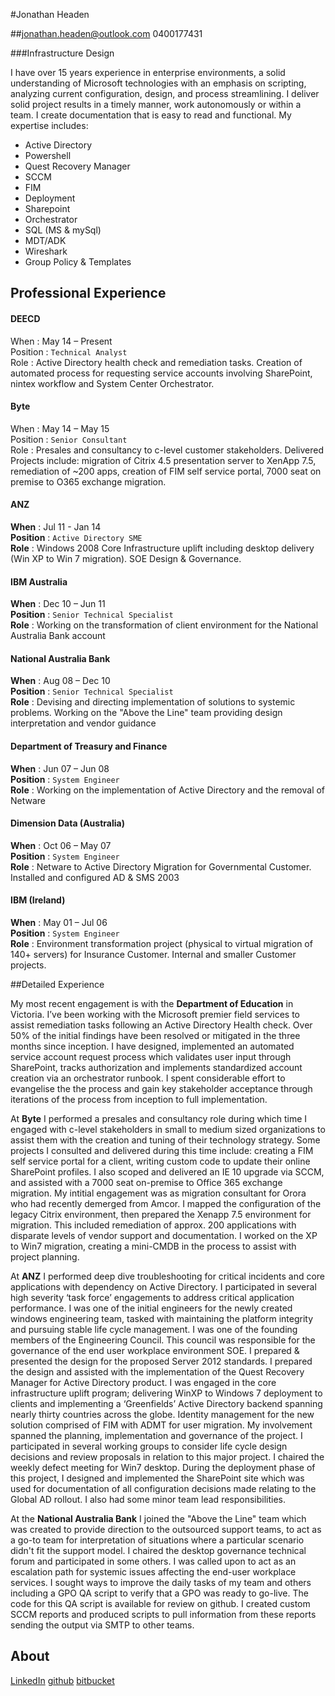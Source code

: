 #Jonathan Headen

##jonathan.headen@outlook.com	0400177431

###Infrastructure Design

I have over 15 years experience in enterprise environments, a solid understanding of Microsoft technologies with an emphasis on scripting, analyzing current configuration, design, and process streamlining. I deliver solid project results in a timely manner, work autonomously or within a team. I create documentation that is easy to read and functional. My expertise includes:

- Active Directory 
- Powershell	
- Quest Recovery Manager
- SCCM	
- FIM	
- Deployment
- Sharepoint	
- Orchestrator	
- SQL (MS & mySql)	
- MDT/ADK
- Wireshark
- Group Policy & Templates	

## Professional Experience

#### DEECD	
When : May 14 – Present  
Position : `Technical Analyst`	 
Role : Active Directory health check and remediation tasks. Creation of automated process for requesting service accounts involving SharePoint, nintex workflow and System Center Orchestrator.

#### Byte	
When : May 14 – May 15	   
Position : `Senior Consultant`	 
Role : Presales and consultancy to c-level customer stakeholders. Delivered Projects include: migration of Citrix 4.5 presentation server to XenApp 7.5, remediation of ~200 apps, creation of FIM self service portal, 7000 seat on premise to O365 exchange migration.

#### ANZ	
**When** : Jul 11 - Jan 14    
**Position** : `Active Directory SME`  
**Role** : Windows 2008 Core Infrastructure uplift including desktop delivery (Win XP to Win 7 migration). SOE Design & Governance.

#### IBM Australia	
**When** : Dec 10 – Jun 11    
**Position** : `Senior Technical Specialist`	
**Role** : Working on the transformation of client environment for the National Australia Bank account

#### National Australia Bank
**When** : Aug 08 – Dec 10    
**Position** : `Senior Technical Specialist`	
**Role** : Devising and directing implementation of solutions to systemic problems. Working on the "Above the Line" team providing design interpretation and vendor guidance

#### Department of Treasury and Finance
**When** : Jun 07 – Jun 08    
**Position** : `System Engineer`	
**Role** : Working on the implementation of Active Directory and the removal of Netware

#### Dimension Data (Australia)
**When** : Oct 06 – May 07    
**Position** : `System Engineer`	 
**Role** : Netware to Active Directory Migration for Governmental Customer. Installed and configured AD & SMS 2003

#### IBM (Ireland)	
**When** : May 01 – Jul 06	   
**Position** : `System Engineer`	 
**Role** : Environment transformation project (physical to virtual migration of 140+ servers) for Insurance Customer. Internal and smaller Customer projects.

##Detailed Experience

My most recent engagement is with the **Department of Education** in Victoria. I’ve been working with the Microsoft premier field services to assist remediation tasks following an Active Directory Health check. Over 50% of the initial findings have been resolved or mitigated in the three months since inception. I have designed, implemented an automated service account request process which validates user input through SharePoint, tracks authorization and implements standardized account creation via an orchestrator runbook. I spent considerable effort to evangelise the the process and gain key stakeholder acceptance through iterations of the process from inception to full implementation.

At **Byte** I performed a presales and consultancy role during which time I engaged with c-level stakeholders in small to medium sized organizations to assist them with the creation and tuning of their technology strategy. Some projects I consulted and delivered during this time include: creating a FIM self service portal for a client, writing custom code to update their online SharePoint profiles. I also scoped and delivered an IE 10 upgrade via SCCM, and assisted with a 7000 seat on-premise to Office 365 exchange migration. My intitial engagement was as migration consultant for Orora who had recently demerged from Amcor. I mapped the configuration of the legacy Citrix environment, then prepared the Xenapp 7.5 environment for migration. This included remediation of approx. 200 applications with disparate levels of vendor support and documentation. I worked on the XP to Win7 migration, creating a mini-CMDB in the process to assist with project planning.

At **ANZ** I performed deep dive troubleshooting for critical incidents and core applications with dependency on Active Directory. I participated in several high severity ‘task force’ engagements to address critical application performance. I was one of the initial engineers for the newly created windows engineering team, tasked with maintaining the platform integrity and pursuing stable life cycle management. I was one of the founding members of the Engineering Council. This council was responsible for the governance of the end user workplace environment SOE. I prepared & presented the design for the proposed Server 2012 standards. I prepared the design and assisted with the implementation of the Quest Recovery Manager for Active Directory product. I was engaged in the core infrastructure uplift program; delivering WinXP to Windows 7 deployment to clients and implementing a ‘Greenfields’ Active Directory backend spanning nearly thirty countries across the globe. Identity management for the new solution comprised of FIM with ADMT for user migration. My involvement spanned the planning, implementation and governance of the project. I participated in several working groups to consider life cycle design decisions and review proposals in relation to this major project. I chaired the weekly defect meeting for Win7 desktop. During the deployment phase of this project, I designed and implemented the SharePoint site which was used for documentation of all configuration decisions made relating to the Global AD rollout. I also had some minor team lead responsibilities.

At the **National Australia Bank** I joined the "Above the Line" team which was created to provide direction to the outsourced support teams, to act as a go-to team for interpretation of situations where a particular scenario didn't fit the support model. I chaired the desktop governance technical forum and participated in some others. I was called upon to act as an escalation path for systemic issues affecting the end-user workplace services. I sought ways to improve the daily tasks of my team and others including a GPO QA script to verify that a GPO was ready to go-live. The code for this QA script is available for review on github. I created custom SCCM reports and produced scripts to pull information from these reports sending the output via SMTP to other teams.

## About
[LinkedIn](https://au.linkedin.com/in/jonathanheaden)
[github](https://github.com/jonathanheaden)
[bitbucket](https://bitbucket.org/Jonathanheaden/)
